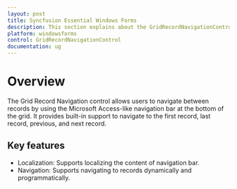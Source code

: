 ```yaml
---
layout: post
title: Syncfusion Essential Windows Forms
description: This section explains about the GridRecordNavigationControl.
platform: windowsforms
control: GridRecordNavigationControl
documentation: ug
---
```


# Overview

The Grid Record Navigation control allows users to navigate between records by using the Microsoft Access-like navigation bar at the bottom of the grid. It provides built-in support to navigate to the first record, last record, previous, and next record.

## Key features

* Localization: Supports localizing the content of navigation bar.
* Navigation: Supports navigating to records dynamically and programmatically.

